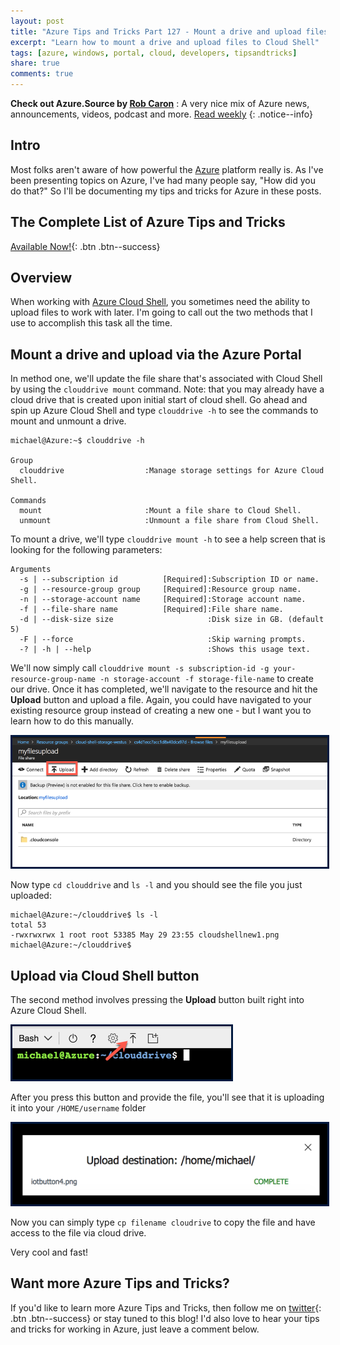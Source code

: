 ```yaml
---
layout: post
title: "Azure Tips and Tricks Part 127 - Mount a drive and upload files to Cloud Shell"
excerpt: "Learn how to mount a drive and upload files to Cloud Shell"
tags: [azure, windows, portal, cloud, developers, tipsandtricks]
share: true
comments: true
---
```


**Check out Azure.Source by [Rob Caron](https://twitter.com/RobCaronMSFT)** : A very nice mix of Azure news, announcements, videos, podcast and more. [Read weekly](https://azure.microsoft.com/en-us/blog/azure-source-volume-33/)
{: .notice--info}

## Intro

Most folks aren't aware of how powerful the [Azure](http://www.azure.com) platform really is. As I've been presenting topics on Azure, I've had many people say, "How did you do that?" So I'll be documenting my tips and tricks for Azure in these posts.

## The Complete List of Azure Tips and Tricks

[Available Now!](https://michaelcrump.net/azure-tips-and-tricks-complete-list/){: .btn .btn--success} 

## Overview

When working with [Azure Cloud Shell](http://shell.azure.com), you sometimes need the ability to upload files to work with later. I'm going to call out the two methods that I use to accomplish this task all the time. 

## Mount a drive and upload via the Azure Portal

In method one, we'll update the file share that's associated with Cloud Shell by using the `clouddrive mount` command. Note: that you may already have a cloud drive that is created upon initial start of cloud shell. Go ahead and spin up Azure Cloud Shell and type `clouddrive -h` to see the commands to mount and unmount a drive. 

```shell
michael@Azure:~$ clouddrive -h

Group
  clouddrive                  :Manage storage settings for Azure Cloud Shell.

Commands
  mount                       :Mount a file share to Cloud Shell.
  unmount                     :Unmount a file share from Cloud Shell.
  ```

To mount a drive, we'll type `clouddrive mount -h` to see a help screen that is looking for the following parameters:

```shell
Arguments
  -s | --subscription id          [Required]:Subscription ID or name.
  -g | --resource-group group     [Required]:Resource group name.
  -n | --storage-account name     [Required]:Storage account name.
  -f | --file-share name          [Required]:File share name.
  -d | --disk-size size                     :Disk size in GB. (default 5)
  -F | --force                              :Skip warning prompts.
  -? | -h | --help                          :Shows this usage text.
  ```

We'll now simply call `clouddrive mount -s subscription-id -g your-resource-group-name -n storage-account -f storage-file-name` to create our drive. Once it has completed, we'll navigate to the resource and hit the **Upload** button and upload a file. Again, you could have navigated to your existing resource group instead of creating a new one - but I want you to learn how to do this manually.

<img style="border:3px solid #021a40" src="/files/cloudshellnew1.png">

Now type `cd clouddrive` and `ls -l` and you should see the file you just uploaded:

```shell
michael@Azure:~/clouddrive$ ls -l
total 53
-rwxrwxrwx 1 root root 53385 May 29 23:55 cloudshellnew1.png
michael@Azure:~/clouddrive$
```

## Upload via Cloud Shell button

The second method involves pressing the **Upload** button built right into Azure Cloud Shell.

<img style="border:3px solid #021a40" src="/files/cloudshellnew2.png">

After you press this button and provide the file, you'll see that it is uploading it into your `/HOME/username` folder

<img style="border:3px solid #021a40" src="/files/cloudshellnew3.png">

Now you can simply type `cp filename cloudrive` to copy the file and have access to the file via cloud drive. 

Very cool and fast! 


## Want more Azure Tips and Tricks?

If you'd like to learn more Azure Tips and Tricks, then follow me on [twitter](http://twitter.com/mbcrump){: .btn .btn--success} or stay tuned to this blog! I'd also love to hear your tips and tricks for working in Azure, just leave a comment below. 